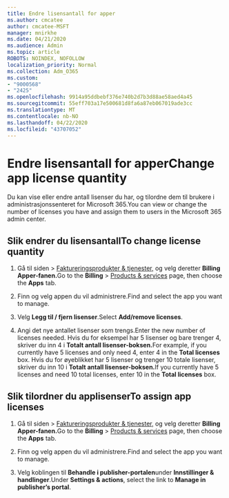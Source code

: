 ```yaml
---
title: Endre lisensantall for apper
ms.author: cmcatee
author: cmcatee-MSFT
manager: mnirkhe
ms.date: 04/21/2020
ms.audience: Admin
ms.topic: article
ROBOTS: NOINDEX, NOFOLLOW
localization_priority: Normal
ms.collection: Adm_O365
ms.custom:
- "9000568"
- "2425"
ms.openlocfilehash: 9914a95ddbebf376e740b2d7b3d88ae58aed4a45
ms.sourcegitcommit: 55eff703a17e500681d8fa6a87eb067019ade3cc
ms.translationtype: MT
ms.contentlocale: nb-NO
ms.lasthandoff: 04/22/2020
ms.locfileid: "43707052"
---
```

# <a name="change-app-license-quantity"></a><span data-ttu-id="7e845-102">Endre lisensantall for apper</span><span class="sxs-lookup"><span data-stu-id="7e845-102">Change app license quantity</span></span>

<span data-ttu-id="7e845-103">Du kan vise eller endre antall lisenser du har, og tilordne dem til brukere i administrasjonssenteret for Microsoft 365.</span><span class="sxs-lookup"><span data-stu-id="7e845-103">You can view or change the number of licenses you have and assign them to users in the Microsoft 365 admin center.</span></span> 

## <a name="to-change-license-quantity"></a><span data-ttu-id="7e845-104">Slik endrer du lisensantall</span><span class="sxs-lookup"><span data-stu-id="7e845-104">To change license quantity</span></span>

1. <span data-ttu-id="7e845-105">Gå til siden > [Faktureringsprodukter & tjenester,](https://go.microsoft.com/fwlink/p/?linkid=842054) og velg deretter **Billing** **Apper-fanen.**</span><span class="sxs-lookup"><span data-stu-id="7e845-105">Go to the **Billing** > [Products & services](https://go.microsoft.com/fwlink/p/?linkid=842054) page, then choose the **Apps** tab.</span></span>

2. <span data-ttu-id="7e845-106">Finn og velg appen du vil administrere.</span><span class="sxs-lookup"><span data-stu-id="7e845-106">Find and select the app you want to manage.</span></span>  

3. <span data-ttu-id="7e845-107">Velg **Legg til / fjern lisenser**.</span><span class="sxs-lookup"><span data-stu-id="7e845-107">Select **Add/remove licenses**.</span></span>

4. <span data-ttu-id="7e845-108">Angi det nye antallet lisenser som trengs.</span><span class="sxs-lookup"><span data-stu-id="7e845-108">Enter the new number of licenses needed.</span></span> <span data-ttu-id="7e845-109">Hvis du for eksempel har 5 lisenser og bare trenger 4, skriver du inn 4 i **Totalt antall lisenser-boksen.**</span><span class="sxs-lookup"><span data-stu-id="7e845-109">For example, if you currently have 5 licenses and only need 4, enter 4 in the **Total licenses** box.</span></span> <span data-ttu-id="7e845-110">Hvis du for øyeblikket har 5 lisenser og trenger 10 totale lisenser, skriver du inn 10 i **Totalt antall lisenser-boksen.**</span><span class="sxs-lookup"><span data-stu-id="7e845-110">If you currently have 5 licenses and need 10 total licenses, enter 10 in the **Total licenses** box.</span></span>

## <a name="to-assign-app-licenses"></a><span data-ttu-id="7e845-111">Slik tilordner du applisenser</span><span class="sxs-lookup"><span data-stu-id="7e845-111">To assign app licenses</span></span>

1. <span data-ttu-id="7e845-112">Gå til siden > [Faktureringsprodukter & tjenester,](https://go.microsoft.com/fwlink/p/?linkid=842054) og velg deretter **Billing** **Apper-fanen.**</span><span class="sxs-lookup"><span data-stu-id="7e845-112">Go to the **Billing** > [Products & services](https://go.microsoft.com/fwlink/p/?linkid=842054) page, then choose the **Apps** tab.</span></span>

2. <span data-ttu-id="7e845-113">Finn og velg appen du vil administrere.</span><span class="sxs-lookup"><span data-stu-id="7e845-113">Find and select the app you want to manage.</span></span>  

3. <span data-ttu-id="7e845-114">Velg koblingen til **Behandle i publisher-portalen**under **Innstillinger & handlinger**.</span><span class="sxs-lookup"><span data-stu-id="7e845-114">Under **Settings & actions**, select the link to **Manage in publisher’s portal**.</span></span>
